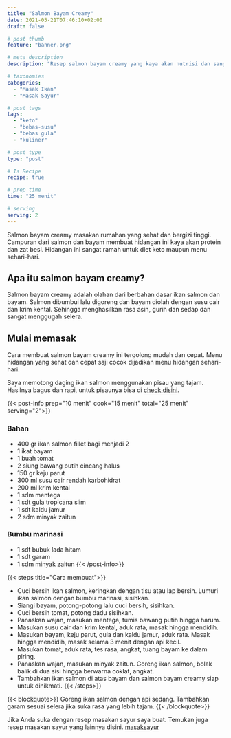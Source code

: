 ```yaml
---
title: "Salmon Bayam Creamy"
date: 2021-05-21T07:46:10+02:00
draft: false

# post thumb
feature: "banner.png"

# meta description
description: "Resep salmon bayam creamy yang kaya akan nutrisi dan sangat lezat. Cara membuatnya mudah dipelajari, baca selengkapnya disini."

# taxonomies
categories:
  - "Masak Ikan"
  - "Masak Sayur"

# post tags
tags:
  - "keto"
  - "bebas-susu"
  - "bebas gula"
  - "kuliner"

# post type
type: "post"

# Is Recipe
recipe: true

# prep time
time: "25 menit"

# serving
serving: 2
---
```

Salmon bayam creamy masakan rumahan yang sehat dan bergizi tinggi. Campuran dari salmon dan bayam membuat hidangan ini kaya akan protein dan zat besi. Hidangan ini sangat ramah untuk diet keto maupun menu sehari-hari.

## Apa itu salmon bayam creamy?

Salmon bayam creamy adalah olahan dari berbahan dasar ikan salmon dan bayam. Salmon dibumbui lalu digoreng dan bayam diolah dengan susu cair dan krim kental. Sehingga menghasilkan rasa asin, gurih dan sedap dan sangat menggugah selera.

## Mulai memasak

Cara membuat salmon bayam creamy ini tergolong mudah dan cepat. Menu hidangan yang sehat dan cepat saji cocok dijadikan menu hidangan sehari-hari.


Saya memotong daging ikan salmon menggunakan pisau yang tajam. Hasilnya bagus dan rapi, untuk pisaunya bisa di [check disini](https://s.click.aliexpress.com/e/_ADVYjp).

{{< post-info prep="10 menit" cook="15 menit" total="25 menit" serving="2">}}

### Bahan

-   400 gr ikan salmon fillet bagi menjadi 2
-   1 ikat bayam
-   1 buah tomat
-   2 siung bawang putih cincang halus
-   150 gr keju parut
-   300 ml susu cair rendah karbohidrat
-   200 ml krim kental
-   1 sdm mentega
-   1 sdt gula tropicana slim
-   1 sdt kaldu jamur
-   2 sdm minyak zaitun

### Bumbu marinasi

-   1 sdt bubuk lada hitam
-   1 sdt garam
-   1 sdm minyak zaitun
{{< /post-info>}}

{{< steps title="Cara membuat">}}
-   Cuci bersih ikan salmon, keringkan dengan tisu atau lap bersih. Lumuri ikan salmon dengan bumbu marinasi, sisihkan.
-   Siangi bayam, potong-potong lalu cuci bersih, sisihkan.
-   Cuci bersih tomat, potong dadu sisihkan.
-   Panaskan wajan, masukan mentega, tumis bawang putih hingga harum.
-   Masukan susu cair dan krim kental, aduk rata, masak hingga mendidih.
-   Masukan bayam, keju parut, gula dan kaldu jamur, aduk rata. Masak hingga mendidih, masak selama 3 menit dengan api kecil.
-   Masukan tomat, aduk rata, tes rasa, angkat, tuang bayam ke dalam piring.
-   Panaskan wajan, masukan minyak zaitun. Goreng ikan salmon, bolak balik di dua sisi hingga berwarna coklat, angkat.
-   Tambahkan ikan salmon di atas bayam dan salmon bayam creamy siap untuk dinikmati.
{{< /steps>}}

{{< blockquote>}}
Goreng ikan salmon dengan api sedang. Tambahkan garam sesuai selera jika suka rasa yang lebih tajam.
{{< /blockquote>}}

Jika Anda suka dengan resep masakan sayur saya buat. Temukan juga resep masakan sayur yang lainnya disini. [masaksayur](/categories/masak-sayur/)